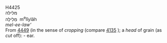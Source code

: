 <body>
  <p>H4425<br>  מלילה  <br> מְלִילָה  ‎  m<sup>e</sup>lı̂ylâh  <br><i>mel-ee-law‘ </i><br>From <a href="h4449.htm">4449</a> (in the sense of <i>cropping</i> (compare <a href="h4135.htm">4135</a> ); a <i>head</i> of grain (as <i>cut</i> off): - ear.<br></p>
 </body>